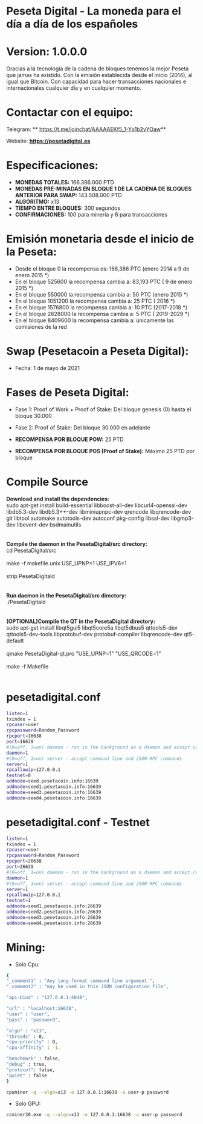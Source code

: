 # Peseta Digital - La moneda para el día a día de los españoles
# Version: 1.0.0.0
Gracias a la tecnología de la cadena de bloques tenemos la mejor Peseta que jamas ha existido. 
Con la emisión establecida desde el inicio (2014), al igual que Bitcoin.
Con capacidad para hacer transacciones nacionales e internacionales cualquier día y en cualquier momento. 

# Contactar con el equipo:
Telegram:
** https://t.me/joinchat/AAAAAEKf5_1-Yx1b2vYOaw**

 Website:
**https://pesetadigital.es**


# Especificaciones:
  - **MONEDAS TOTALES:** 166.386.000 PTD
  - **MONEDAS PRE-MINADAS EN BLOQUE 1 DE LA CADENA DE BLOQUES ANTERIOR PARA SWAP:**  143.508.000 PTD
  - **ALGORITMO:** x13
  - **TIEMPO ENTRE BLOQUES:** 300 segundos
  - **CONFIRMACIONES:** 100 para minería y 6 para transacciones

# Emisión monetaria desde el inicio de la Peseta:

  - Desde el bloque 0 la recompensa es: 166,386 PTC (enero 2014 a 9 de enero 2015 *)
  - En el bloque 525600 la recompensa cambia a: 83,193 PTC ( 9 de enero 2015 *)
  - En el bloque 550000 la recompensa cambia a: 50 PTC (enero  2015 *)
  - En el bloque 1051200 la recompensa cambia a: 25 PTC ( 2016 *)
  - En el bloque 1576800 la recompensa cambia a: 10 PTC (2017-2018 *)
  - En el bloque 2628000 la recompensa cambia a: 5 PTC ( 2019-2029 *)
  - En el bloque 8409600 la recompensa cambia a: únicamente las comisiones de la red


# Swap (Pesetacoin a Peseta Digital):

  - Fecha: 1 de mayo de 2021

# Fases de Peseta Digital:

  - Fase 1: Proof of Work + Proof of Stake: Del bloque genesis (0) hasta el bloque 30.000
  - Fase 2: Proof of Stake: Del bloque 30.000 en adelante

  - **RECOMPENSA POR BLOQUE POW:** 25 PTD 
  - **RECOMPENSA POR BLOQUE POS (Proof of Stake):** Máximo 25 PTD por bloque 

# Compile Source<br>
**Download and install the dependencies:**<br>
sudo apt-get install build-essential libboost-all-dev libcurl4-openssl-dev libdb5.3-dev libdb5.3++-dev libminiupnpc-dev qrencode libqrencode-dev git libtool automake autotools-dev autoconf pkg-config libssl-dev libgmp3-dev libevent-dev bsdmainutils
<br><br><br>
**Compile the daemon in the PesetaDigital/src directory:**<br>
cd PesetaDigital/src<br><br>
make -f makefile.unix USE_UPNP=1 USE_IPV6=1<br><br>
strip PesetaDigitald<br>
<br><br>
**Run daemon in the PesetaDigital/src directory:**<br>
./PesetaDigitald<br><br>
<br>
**(OPTIONAL)Compile the QT in the PesetaDigital directory:**<br>
sudo apt-get install libqt5gui5 libqt5core5a libqt5dbus5 qttools5-dev qttools5-dev-tools libprotobuf-dev protobuf-compiler libqrencode-dev qt5-default<br><br>
qmake PesetaDigital-qt.pro "USE_UPNP=1" "USE_QRCODE=1"<br><br>
make -f Makefile<br><br>

# pesetadigital.conf
```sh
listen=1
txindex = 1
rpcuser=user
rpcpassword=Random_Password
rpcport=16638
port=16639
#(0=off, 1=on) daemon - run in the background as a daemon and accept commands
daemon=1
#(0=off, 1=on) server - accept command line and JSON-RPC commands
server=1
rpcallowip=127.0.0.1
testnet=0
addnode=seed.pesetacoin.info:16639
addnode=seed1.pesetacoin.info:16639
addnode=seed3.pesetacoin.info:16639
addnode=seed4.pesetacoin.info:16639
```

# pesetadigital.conf - Testnet
```sh
listen=1
txindex = 1
rpcuser=user
rpcpassword=Random_Password
rpcport=26638
port=26639
#(0=off, 1=on) daemon - run in the background as a daemon and accept commands
daemon=1
#(0=off, 1=on) server - accept command line and JSON-RPC commands
server=1
rpcallowip=127.0.0.1
testnet=1
addnode=seed1.pesetacoin.info:26639
addnode=seed2.pesetacoin.info:26639
addnode=seed3.pesetacoin.info:26639
addnode=seed4.pesetacoin.info:26639
```


#  Mining:
- Solo Cpu:
```sh
{
"_comment1" : "Any long-format command line argument ",
"_comment2" : "may be used in this JSON configuration file",

"api-bind" : "127.0.0.1:4048",

"url" : "localhost:16638",
"user" : "user",
"pass" : "password",

"algo" : "x13",
"threads" : 0,
"cpu-priority" : 0,
"cpu-affinity" : -1,

"benchmark" : false,
"debug" : true,
"protocol": false,
"quiet" : false
}
```

```sh
cpuminer -q --algo=x13 -o 127.0.0.1:16638 -u user-p password
```

- Solo GPU:
```sh
ccminer30.exe -q --algo=x13 -o 127.0.0.1:16638 -u user-p password
```
